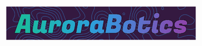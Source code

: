 ![AuroraBotics Logo](https://raw.githubusercontent.com/AuroraBotics/.github/main/AuroraBotics%20Logo%20-%20Thin.png)
